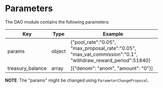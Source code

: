 <!--
order: 4
-->

# Parameters

The DAO module contains the following parameters:

| Key              | Type   | Example                                                                                                      |
|------------------|--------|--------------------------------------------------------------------------------------------------------------|
| params           | object | {"pool_rate":"0.05", "max_proposal_rate":"0.05", "max_val_commission":"0.1", "withdraw_reward_period":51840} |
| treasury_balance | array  | [{"denom": "anom", "amount": "0"}]                                                                           |

__NOTE__: The "params" might be changed using `ParameterChangeProposal`. 

